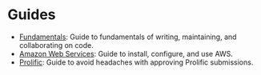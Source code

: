 # Guides

- [Fundamentals](./fundamentals): Guide to fundamentals of writing,
  maintaining, and collaborating on code.
- [Amazon Web Services](./aws): Guide to install, configure, and use AWS.
- [Prolific](./prolific): Guide to avoid headaches with approving Prolific submissions.

